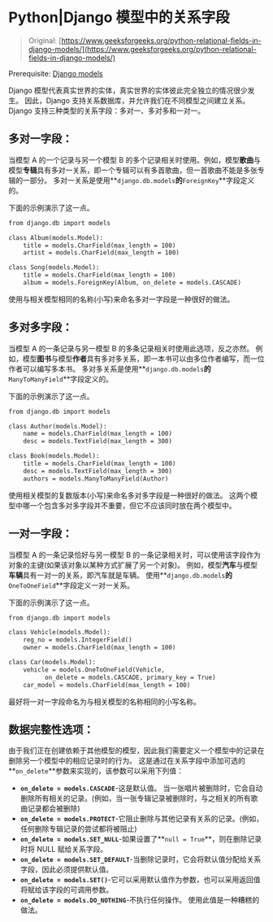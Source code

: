 # Python|Django 模型中的关系字段

> Original: [https://www.geeksforgeeks.org/python-relational-fields-in-django-models/](https://www.geeksforgeeks.org/python-relational-fields-in-django-models/)

Prerequisite: [Django models](https://www.geeksforgeeks.org/django-models-set-1/)

Django 模型代表真实世界的实体，真实世界的实体彼此完全独立的情况很少发生。 因此，Django 支持关系数据库，并允许我们在不同模型之间建立关系。 Django 支持三种类型的关系字段：多对一、多对多和一对一。

## 多对一字段：

当模型 A 的一个记录与另一个模型 B 的多个记录相关时使用。例如，模型**歌曲**与模型**专辑**具有多对一关系，即一个专辑可以有多首歌曲，但一首歌曲不能是多张专辑的一部分。 多对一关系是使用**`django.db.models`**的**`ForeignKey`**字段定义的。

下面的示例演示了这一点。

```html
from django.db import models

class Album(models.Model):
    title = models.CharField(max_length = 100)
    artist = models.CharField(max_length = 100)

class Song(models.Model):
    title = models.CharField(max_length = 100)
    album = models.ForeignKey(Album, on_delete = models.CASCADE)
```

使用与相关模型相同的名称(小写)来命名多对一字段是一种很好的做法。

## 多对多字段：

当模型 A 的一条记录与另一模型 B 的多条记录相关时使用此选项，反之亦然。 例如，模型**图书**与模型**作者**具有多对多关系，即一本书可以由多位作者编写，而一位作者可以编写多本书。 多对多关系是使用**`django.db.models`**的**`ManyToManyField`**字段定义的。

下面的示例演示了这一点。

```html
from django.db import models

class Author(models.Model):
    name = models.CharField(max_length = 100)
    desc = models.TextField(max_length = 300)

class Book(models.Model):
    title = models.CharField(max_length = 100)
    desc = models.TextField(max_length = 300)
    authors = models.ManyToManyField(Author)
```

使用相关模型的复数版本(小写)来命名多对多字段是一种很好的做法。 这两个模型中哪一个包含多对多字段并不重要，但它不应该同时放在两个模型中。

## 一对一字段：

当模型 A 的一条记录恰好与另一模型 B 的一条记录相关时，可以使用该字段作为对象的主键(如果该对象以某种方式扩展了另一个对象)。 例如，模型**汽车**与模型**车辆**具有一对一的关系，即汽车就是车辆。 使用**`django.db.models`**的**`OneToOneField`**字段定义一对一关系。

下面的示例演示了这一点。

```html
from django.db import models

class Vehicle(models.Model):
    reg_no = models.IntegerField()
    owner = models.CharField(max_length = 100)

class Car(models.Model):
    vehicle = models.OneToOneField(Vehicle, 
          on_delete = models.CASCADE, primary_key = True)
    car_model = models.CharField(max_length = 100)
```

最好将一对一字段命名为与相关模型的名称相同的小写名称。

## 数据完整性选项：

由于我们正在创建依赖于其他模型的模型，因此我们需要定义一个模型中的记录在删除另一个模型中的相应记录时的行为。 这是通过在关系字段中添加可选的**`on_delete`**参数来实现的，该参数可以采用下列值：

*   **`on_delete = models.CASCADE`**-这是默认值。 当一张唱片被删除时，它会自动删除所有相关的记录。(例如，当一张专辑记录被删除时，与之相关的所有歌曲记录都会被删除)
*   **`on_delete = models.PROTECT`**-它阻止删除与其他记录有关系的记录。(例如，任何删除专辑记录的尝试都将被阻止)
*   **`on_delete = models.SET_NULL`**-如果设置了**`null = True`**，则在删除记录时将 NULL 赋给关系字段。
*   **`on_delete = models.SET_DEFAULT`**-当删除记录时，它会将默认值分配给关系字段，因此必须提供默认值。
*   **`on_delete = models.SET()`**-它可以采用默认值作为参数，也可以采用返回值将赋给该字段的可调用参数。
*   **`on_delete = models.DO_NOTHING`**-不执行任何操作。 使用此值是一种糟糕的做法。